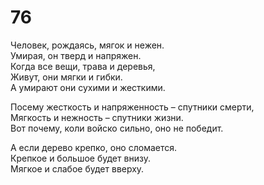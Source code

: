 # 76

Человек, рождаясь, мягок и нежен.</br>
Умирая, он тверд и напряжен.</br>
Когда все вещи, трава и деревья,</br>
Живут, они мягки и гибки.</br>
А умирают они сухими и жесткими.</br>

Посему жесткость и напряженность – спутники смерти,</br>
Мягкость и нежность – спутники жизни.</br>
Вот почему, коли войско сильно, оно не победит.</br>

А если дерево крепко, оно сломается.</br>
Крепкое и большое будет внизу.</br>
Мягкое и слабое будет вверху.</br>
